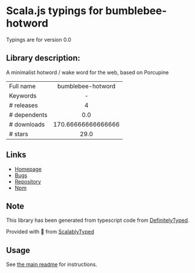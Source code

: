 
# Scala.js typings for bumblebee-hotword

Typings are for version 0.0

## Library description:
A minimalist hotword / wake word for the web, based on Porcupine

|                    |                 |
| ------------------ | :-------------: |
| Full name          | bumblebee-hotword |
| Keywords           | - |
| # releases         | 4 |
| # dependents       | 0.0 |
| # downloads        | 170.66666666666666 |
| # stars            | 29.0 |

## Links
- [Homepage](https://github.com/jaxcore/bumblebee-hotword#readme)
- [Bugs](https://github.com/jaxcore/bumblebee-hotword/issues)
- [Repository](https://github.com/jaxcore/bumblebee-hotword)
- [Npm](https://www.npmjs.com/package/bumblebee-hotword)
    


## Note
This library has been generated from typescript code from [DefinitelyTyped](https://definitelytyped.org).

Provided with :purple_heart: from [ScalablyTyped](https://github.com/oyvindberg/ScalablyTyped)

## Usage
See [the main readme](../../readme.md) for instructions.


